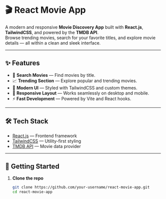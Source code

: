 # 🎬 React Movie App

A modern and responsive **Movie Discovery App** built with **React.js**, **TailwindCSS**, and powered by the **TMDB API**.  
Browse trending movies, search for your favorite titles, and explore movie details — all within a clean and sleek interface.

---

## ✨ Features

- 🔎 **Search Movies** — Find movies by title.
- 📈 **Trending Section** — Explore popular and trending movies.
- 🎨 **Modern UI** — Styled with TailwindCSS and custom themes.
- 📱 **Responsive Layout** — Works seamlessly on desktop and mobile.
- ⚡ **Fast Development** — Powered by Vite and React hooks.

---

## 🛠️ Tech Stack

- [React.js](https://react.dev/) — Frontend framework
- [TailwindCSS](https://tailwindcss.com/) — Utility-first styling
- [TMDB API](https://www.themoviedb.org/) — Movie data provider

---

## 🚀 Getting Started

1. **Clone the repo**
   ```bash
   git clone https://github.com/your-username/react-movie-app.git
   cd react-movie-app
   ```

